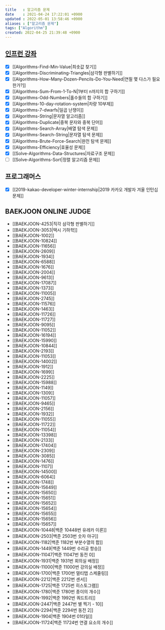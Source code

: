 ```yaml
---
title   : 알고리즘 문제
date    : 2021-04-24 17:22:01 +0900
updated : 2022-05-01 13:58:46 +0900
aliases : ["알고리즘 문제"]
tags: ["Algorithm"]
created: 2022-04-25 21:39:48 +0900
---
```


## [인프런 강좌](https://inf.run/wv2V)
- [x] [[Algorithms-Find-Min-Value|최솟값 찾기]]
- [x] [[Algorithms-Discriminating-Triangles|삼각형 판별하기]]
- [x] [[Algorithms-How-Many-Dozen-Pencils-Do-You-Need|연필 몇 다스가 필요한가?]]
- [x] [[Algorithms-Sum-From-1-To-N|1부터 n까지의 합 구하기]]
- [x] [[Algorithms-Odd-Numbers|홀수들의 합 구하기]]
- [x] [[Algorithms-10-day-rotation-system|차량 10부제]]
- [x] [[Algorithms-7-dwarfs|일곱 난쟁이]]
- [x] [[Algorithms-String|문자열 알고리즘]]
- [x] [[Algorithms-Duplicate|중복 문자와 중복 단어]]
- [x] [[Algorithms-Search-Array|배열 탐색 문제]]
- [x] [[Algorithms-Search-String|문자열 탐색 문제]]
- [x] [[Algorithms-Brute-Force-Search|완전 탐색 문제]]
- [x] [[Algorithms-Efficiency|효율성 문제]]
- [x] [[Solve-Algorithms-Data-Structures|자료구조 문제]]
- [ ] [[Solve-Algorithms-Sort|정렬 알고리즘 문제]]
## 프로그래머스
- [x] [[2019-kakao-developer-winter-internship|2019 카카오 개발자 겨울 인턴십 문제]]

## BAEKJOON ONLINE JUDGE 
- [[BAEKJOON-4253|직각 삼각형 판별하기]]
- [[BAEKJOON-3053|택시 기하학]]
- [[BAEKJOON-1002]]
- [[BAEKJOON-10824]]
- [[BAEKJOON-11656]]
- [[BAEKJOON-2609]]
- [[BAEKJOON-1934]]
- [[BAEKJOON-6588]]
- [[BAEKJOON-1676]]
- [[BAEKJOON-2004]]
- [[BAEKJOON-9613]]
- [[BAEKJOON-17087]]
- [[BAEKJOON-1373]]
- [[BAEKJOON-11005]]
- [[BAEKJOON-2745]]
- [[BAEKJOON-11576]]
- [[BAEKJOON-1463]]
- [[BAEKJOON-11726]]
- [[BAEKJOON-11727]]
- [[BAEKJOON-9095]]
- [[BAEKJOON-11052]]
- [[BAEKJOON-16194]]
- [[BAEKJOON-15990]]
- [[BAEKJOON-10844]]
- [[BAEKJOON-2193]]
- [[BAEKJOON-11053]]
- [[BAEKJOON-14002]]
- [[BAEKJOON-1912]]
- [[BAEKJOON-1699]]
- [[BAEKJOON-2225]]
- [[BAEKJOON-15988]]
- [[BAEKJOON-1149]]
- [[BAEKJOON-1309]]
- [[BAEKJOON-11057]]
- [[BAEKJOON-9465]]
- [[BAEKJOON-2156]]
- [[BAEKJOON-1932]]
- [[BAEKJOON-11055]]
- [[BAEKJOON-11722]]
- [[BAEKJOON-11054]]
- [[BAEKJOON-13398]]
- [[BAEKJOON-2133]]
- [[BAEKJOON-17404]]
- [[BAEKJOON-2309]]
- [[BAEKJOON-3085]]
- [[BAEKJOON-1476]]
- [[BAEKJOON-1107]]
- [[BAEKJOON-14500]]
- [[BAEKJOON-6064]]
- [[BAEKJOON-1748]]
- [[BAEKJOON-15649]]
- [[BAEKJOON-15650]]
- [[BAEKJOON-15651]]
- [[BAEKJOON-15652]]
- [[BAEKJOON-15654]]
- [[BAEKJOON-15655]]
- [[BAEKJOON-15656]]
- [[BAEKJOON-15657]]
- [[BAEKJOON-10448|백준 10448번 유레카 이론]]
- [[BAEKJOON-2503|백준 2503번 숫자 야구]]
- [[BAEKJOON-1182|백준 1182번 부분수열의 합]]
- [[BAEKJOON-1449|백준 1449번 수리공 항승]]
- [[BAEKJOON-11047|백준 11047번 동전 0]]
- [[BAEKJOON-1931|백준 1931번 회의실 배정]]
- [[BAEKJOON-11000|백준 11000번 강의실 배정]]
- [[BAEKJOON-1700|백준 1700번 멀티탭 스케줄링]]
- [[BAEKJOON-2212|백준 2212번 센서]]
- [[BAEKJOON-1725|백준 1725번 히스토그램]]
- [[BAEKJOON-1780|백준 1780번 종이의 개수]]
- [[BAEKJOON-1992|백준 1992번 쿼드트리]]
- [[BAEKJOON-2447|백준 2447번 별 찍기 - 10]]
- [[BAEKJOON-2294|백준 2294번 동전 2]]
- [[BAEKJOON-1904|백준 1904번 01타일]]
- [[BAEKJOON-11724|백준 11724번 연결 요소의 개수]]
